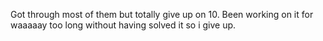 Got through most of them but totally give up on 10. Been working on it for waaaaay too long without having solved it so i give up.
